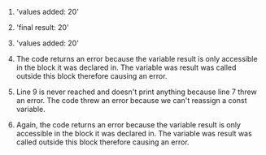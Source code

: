 1. 'values added: 20'
2. 'final result: 20'
   
3. 'values added: 20'
4. The code returns an error because the variable result is only accessible in the block it was declared in. The variable was result was called outside this block therefore causing an error.

5. Line 9 is never reached and doesn't print anything because line 7 threw an error. The code threw an error because we can't reassign a const variable.

6. Again, the code returns an error because the variable result is only accessible in the block it was declared in. The variable was result was called outside this block therefore causing an error.

